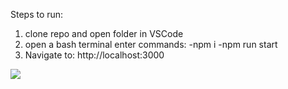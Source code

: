 Steps to run:
1. clone repo and open folder in VSCode
2. open a bash terminal enter commands:
    -npm i
    -npm run start
4. Navigate to: http://localhost:3000

<img class="center" src='https://i.imgur.com/BErhFEx.jpg'/>

